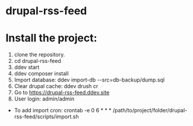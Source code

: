 # drupal-rss-feed
# Install the project:
1. clone the repository.
2. cd drupal-rss-feed
3. ddev start
4. ddev composer install
5. Import database:
    ddev import-db --src=db-backup/dump.sql
9. Clear drupal cache:
    ddev drush cr
10. Go to https://drupal-rss-feed.ddev.site
11. User login: admin/admin

* To add import cron:
crontab -e
0 6 * * * /path/to/project/folder/drupal-rss-feed/scripts/import.sh


